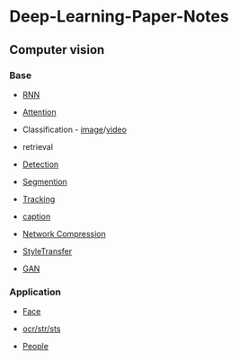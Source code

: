 # Deep-Learning-Paper-Notes

## Computer vision

### Base

- [RNN](https://github.com/tfygg/Deep-Learning-Papers-List/blob/master/RNN.md)

- [Attention](https://github.com/tfygg/Deep-Learning-Papers-List/blob/master/Attention.md)

- Classification - [image](https://github.com/tfygg/Deep-Learning-Papers-List/blob/master/CV-Image.md)/[video](https://github.com/tfygg/Deep-Learning-Papers-List/blob/master/CV-Video.md)

- retrieval

- [Detection](https://github.com/tfygg/Deep-Learning-Papers-List/blob/master/CV-Image.md)

- [Segmention](https://github.com/tfygg/Deep-Learning-Papers-List/blob/master/CV-Image.md)

- [Tracking](https://github.com/tfygg/Deep-Learning-Papers-List/blob/master/Tracking.md)

- [caption](https://github.com/tfygg/Deep-Learning-Papers-List/blob/master/CV-Image.md)

- [Network Compression](https://github.com/tfygg/Deep-Learning-Papers-List/blob/master/NetworkCompression.md)

- [StyleTransfer](https://github.com/tfygg/Deep-Learning-Papers-List/blob/master/StyleTransfer.md)

- [GAN](https://github.com/tfygg/Deep-Learning-Papers-List/blob/master/GAN.md)


### Application

- [Face](https://github.com/tfygg/Deep-Learning-Papers-List/blob/master/Face.md)

- [ocr/str/sts](https://github.com/tfygg/Deep-Learning-Papers-List/blob/master/OCR.md)

- [People](https://github.com/tfygg/Deep-Learning-Papers-List/blob/master/People.md)

